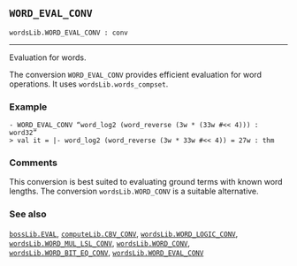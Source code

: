 ## `WORD_EVAL_CONV`

``` hol4
wordsLib.WORD_EVAL_CONV : conv
```

------------------------------------------------------------------------

Evaluation for words.

The conversion `WORD_EVAL_CONV` provides efficient evaluation for word
operations. It uses `wordsLib.words_compset`.

### Example

``` hol4
- WORD_EVAL_CONV “word_log2 (word_reverse (3w * (33w #<< 4))) : word32”
> val it = |- word_log2 (word_reverse (3w * 33w #<< 4)) = 27w : thm
```

### Comments

This conversion is best suited to evaluating ground terms with known
word lengths. The conversion `wordsLib.WORD_CONV` is a suitable
alternative.

### See also

[`bossLib.EVAL`](#bossLib.EVAL),
[`computeLib.CBV_CONV`](#computeLib.CBV_CONV),
[`wordsLib.WORD_LOGIC_CONV`](#wordsLib.WORD_LOGIC_CONV),
[`wordsLib.WORD_MUL_LSL_CONV`](#wordsLib.WORD_MUL_LSL_CONV),
[`wordsLib.WORD_CONV`](#wordsLib.WORD_CONV),
[`wordsLib.WORD_BIT_EQ_CONV`](#wordsLib.WORD_BIT_EQ_CONV),
[`wordsLib.WORD_EVAL_CONV`](#wordsLib.WORD_EVAL_CONV)
